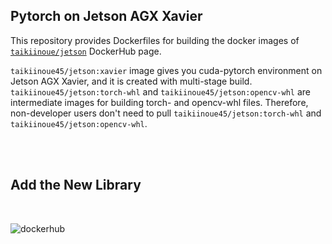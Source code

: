 ## Pytorch on Jetson AGX Xavier

This repository provides Dockerfiles for building the docker images of [`taikiinoue/jetson`](https://hub.docker.com/repository/docker/taikiinoue45/jetson) DockerHub page. 

`taikiinoue45/jetson:xavier` image gives you cuda-pytorch environment on Jetson AGX Xavier, and it is created with multi-stage build. `taikiinoue45/jetson:torch-whl` and `taikiinoue45/jetson:opencv-whl` are intermediate images for building torch- and opencv-whl files. Therefore, non-developer users don't need to pull `taikiinoue45/jetson:torch-whl` and `taikiinoue45/jetson:opencv-whl`.  

<br>
<br>

## Add the New Library
<br>

![dockerhub](https://user-images.githubusercontent.com/29189728/83947516-76139180-a852-11ea-93e1-632dbaec4dbd.png)
